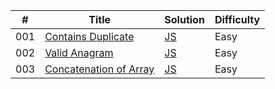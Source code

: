 | #   | Title                                                                                       | Solution                                                                                                                         | Difficulty |
| --- | ------------------------------------------------------------------------------------------- | -------------------------------------------------------------------------------------------------------------------------------- | ---------- |
| 001 | [Contains Duplicate](https://leetcode.com/problems/contains-duplicate/description/)         | [JS](https://github.com/sazit96/Leetcode-Problem-Solving-With-JS/blob/main/01-Arrays%20%26%20Hashing/01.ContainsDuplicate.js)    | Easy       |
| 002 | [Valid Anagram](https://leetcode.com/problems/valid-anagram/description/)                   | [JS](https://github.com/sazit96/Leetcode-Problem-Solving-With-JS/blob/main/01-Arrays%20%26%20Hashing/02.ValidAnagram.js)         | Easy       |
| 003 | [Concatenation of Array](https://leetcode.com/problems/concatenation-of-array/description/) | [JS](https://github.com/sazit96/Leetcode-Problem-Solving-With-JS/blob/main/01-Arrays%20%26%20Hashing/03.ConcatenationofArray.js) | Easy       |
